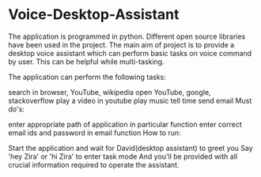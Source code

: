 # Voice-Desktop-Assistant

The application is programmed in python. Different open source libraries have been used in the project. The main aim of project is to provide a desktop voice assistant which can perform basic tasks on voice command by user. This can be helpful while multi-tasking.

The application can perform the following tasks:

search in browser, YouTube, wikipedia
open YouTube, google, stackoverflow
play a video in youtube
play music
tell time
send email
Must do's:

enter appropriate path of application in particular function
enter correct email ids and password in email function
How to run:

Start the application and wait for David(desktop assistant) to greet you
Say 'hey Zira' or 'hi Zira' to enter task mode
And you'll be provided with all crucial information required to operate the assistant.
